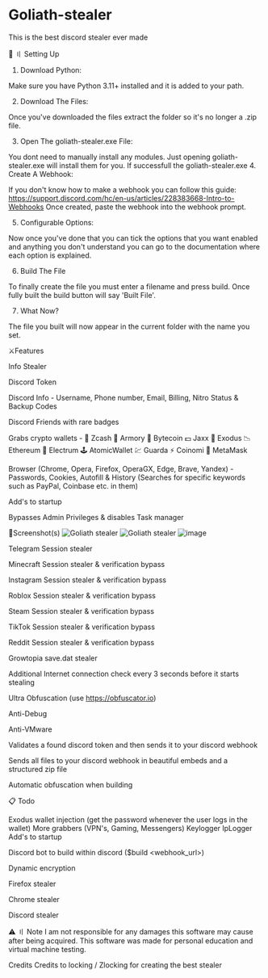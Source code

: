                                                                                                                
# Goliath-stealer
This is the best discord stealer ever made

📁 〢 Setting Up

1. Download Python:

Make sure you have Python 3.11+ installed and it is added to your path.

2. Download The Files:
   
Once you've downloaded the files extract the folder so it's no longer a .zip file.

3. Open The goliath-stealer.exe File:

You dont need to manually install any modules. Just opening goliath-stealer.exe will install them for you. If successfull the goliath-stealer.exe
4. Create A Webhook:

If you don't know how to make a webhook you can follow this guide: https://support.discord.com/hc/en-us/articles/228383668-Intro-to-Webhooks
Once created, paste the webhook into the webhook prompt.

5. Configurable Options:
    
Now once you've done that you can tick the options that you want enabled and anything you don't understand you can go 
to the documentation where each option is explained.

6. Build The File
    
To finally create the file you must enter a filename and press build. Once fully built the build button will say 'Built File'.

7. What Now?
    
The file you built will now appear in the current folder with the name you set.

⚔Features

Info Stealer

Discord Token

Discord Info - Username, Phone number, Email, Billing, Nitro Status & Backup Codes

Discord Friends with rare badges

Grabs crypto wallets - 💸 Zcash 🚀 Armory 📀 Bytecoin 💵 Jaxx 💎 Exodus 📉 Ethereum 🔨 Electrum 🕹️ AtomicWallet 💹 Guarda ⚡ Coinomi 🦊 MetaMask

Browser (Chrome, Opera, Firefox, OperaGX, Edge, Brave, Yandex) - Passwords, Cookies, Autofill & History (Searches for specific keywords such as PayPal, Coinbase etc. in them)

Add's to startup

Bypasses Admin Privileges & disables Task manager

📸Screenshot(s)
![Goliath stealer](https://github.com/user-attachments/assets/7d2fe964-448f-4481-89a3-a371def7bcc5)
![Goliath stealer](https://github.com/user-attachments/assets/7ba5177f-d038-48c1-85db-89289647f6b8)
![image](https://github.com/user-attachments/assets/d88ab174-5672-4af9-8926-d05247956338)




Telegram Session stealer

Minecraft Session stealer & verification bypass

Instagram Session stealer & verification bypass

Roblox Session stealer & verification bypass

Steam Session stealer & verification bypass

TikTok Session stealer & verification bypass

Reddit Session stealer & verification bypass

Growtopia save.dat stealer

Additional
Internet connection check every 3 seconds before it starts stealing

Ultra Obfuscation (use https://obfuscator.io)

Anti-Debug

Anti-VMware

Validates a found discord token and then sends it to your discord webhook

Sends all files to your discord webhook in beautiful embeds and a structured zip file

Automatic obfuscation when building

📋 Todo

Exodus wallet injection (get the password whenever the user logs in the wallet)
More grabbers (VPN's, Gaming, Messengers)
Keylogger
IpLogger
Add's to startup

Discord bot to build within discord ($build <webhook_url>)

Dynamic encryption

Firefox stealer

Chrome stealer

Discord stealer

⚠️ 〢 Note
I am not responsible for any damages this software may cause after being acquired. This software was made for personal education and virtual machine testing.

Credits
Credits to locking / Zlocking for creating the best stealer
